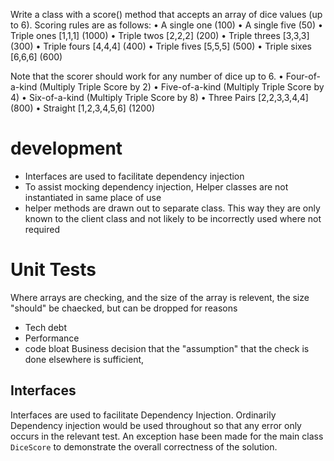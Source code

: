 Write a class with a score() method that accepts an array of dice values (up to 6). Scoring rules are as follows:
• A single one (100)
• A single five (50)
• Triple ones [1,1,1] (1000)
• Triple twos [2,2,2] (200)
• Triple threes [3,3,3] (300)
• Triple fours [4,4,4] (400)
• Triple fives [5,5,5] (500)
• Triple sixes [6,6,6] (600)

Note that the scorer should work for any number of dice up to 6.
• Four-of-a-kind (Multiply Triple Score by 2)
• Five-of-a-kind (Multiply Triple Score by 4)
• Six-of-a-kind (Multiply Triple Score by 8)
• Three Pairs [2,2,3,3,4,4] (800)
• Straight [1,2,3,4,5,6] (1200)

# development

- Interfaces are used to facilitate dependency injection
- To assist mocking dependency injection, Helper classes are not instantiated in same place of use
- helper methods are drawn out to separate class. This way they are only known to the client class and not likely to be incorrectly used where not required

# Unit Tests

Where arrays are checking, and the size of the array is relevent, the size "should" be chaecked, but can be dropped
for reasons

- Tech debt
- Performance
- code bloat
  Business decision that the "assumption" that the check is done elsewhere is sufficient,

## Interfaces 
Interfaces are used to facilitate Dependency Injection. Ordinarily Dependency injection 
would be used throughout so that any error only occurs in the relevant test. An exception
hase been made for the main class `DiceScore` to demonstrate the overall correctness of the 
solution.